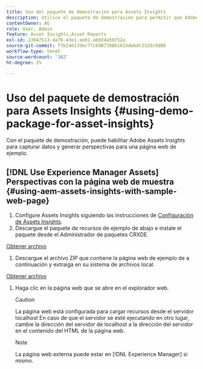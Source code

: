 ```yaml
---
title: Uso del paquete de demostración para Assets Insights
description: Utilice el paquete de demostración para permitir que Adobe Assets Insights capture datos de y genere perspectivas para una página web.
contentOwner: AG
role: User, Admin
feature: Asset Insights,Asset Reports
exl-id: 13947513-da76-43e1-ae01-abd24a59752a
source-git-commit: f7b24617dec77c6907798b1615debdc2329c9d80
workflow-type: tm+mt
source-wordcount: '162'
ht-degree: 2%

---
```


# Uso del paquete de demostración para Assets Insights {#using-demo-package-for-asset-insights}

Con el paquete de demostración, puede habilitar Adobe Assets Insights para capturar datos y generar perspectivas para una página web de ejemplo.

## [!DNL Use Experience Manager Assets] Perspectivas con la página web de muestra  {#using-aem-assets-insights-with-sample-web-page}

1. Configure Assets Insights siguiendo las instrucciones de [Configuración de Assets Insights](configure-asset-insights.md).
1. Descargue el paquete de recursos de ejemplo de abajo e instale el paquete desde el Administrador de paquetes CRXDE.

[Obtener archivo](assets/insightsdemo.zip)

1. Descargue el archivo ZIP que contiene la página web de ejemplo de a continuación y extraiga en su sistema de archivos local.

[Obtener archivo](assets/demosite.zip)

1. Haga clic en la página web que se abre en el explorador web.

   >[!CAUTION]
   >
   >La página web está configurada para cargar recursos desde el servidor localhost En caso de que el servidor se esté ejecutando en otro lugar, cambie la dirección del servidor de localhost a la dirección del servidor en el contenido del HTML de la página web.

   >[!NOTE]
   >
   >La página web externa puede estar en [!DNL Experience Manager] sí mismo.

